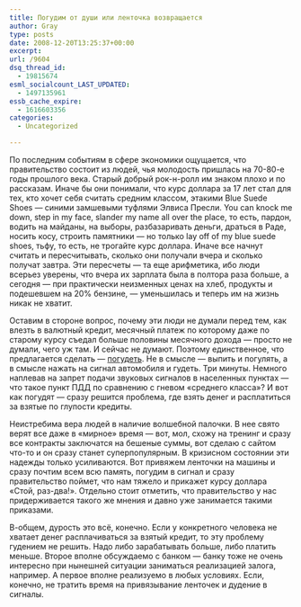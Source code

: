 ```yaml
---
title: Погудим от души или ленточка возвращается
author: Gray
type: posts
date: 2008-12-20T13:25:37+00:00
excerpt:
url: /9604
dsq_thread_id:
  - 19815674
esml_socialcount_LAST_UPDATED:
  - 1497135961
essb_cache_expire:
  - 1616603356
categories:
  - Uncategorized

---
```








По последним событиям в сфере экономики ощущается, что правительство состоит из людей, чья молодость пришлась на 70-80-е годы прошлого века. Старый добрый рок-н-ролл им знаком плохо и по рассказам. Иначе бы они понимали, что курс доллара за 17 лет стал для тех, кто хочет себя считать средним классом, этакими Blue Suede Shoes &#8212; синими замшевыми туфлями Элвиса Пресли. You can knock me down, step in my face, slander my name all over the place, то есть, пардон, водить на майданы, на выборы, разбазаривать деньги, драться в Раде, носить косу, строить памятники &#8212; но только lay off of my blue suede shoes, тьфу, то есть, не трогайте курс доллара. Иначе все начнут считать и пересчитывать, сколько они получали вчера и сколько получат завтра. Эти пересчеты &#8212; та еще арифметика, ибо люди всерьез уверены, что вчера их зарплата была в полтора раза больше, а сегодня &#8212; при практически неизменных ценах на хлеб, продукты и подешевшем на 20% бензине, &#8212; уменьшилась и теперь им на жизнь никак не хватит.

Оставим в стороне вопрос, почему эти люди не думали перед тем, как влезть в валютный кредит, месячный платеж по которому даже по старому курсу съедал больше половины месячного дохода &#8212; просто не думали, чего уж там. И сейчас не думают. Поэтому единственное, что предлагается сделать &#8212; <a href="http://pravda.com.ua/news/2008/12/16/86225.htm" target="_blank">погудеть</a>. Не в смысле &#8212; выпить и погулять, а в смысле нажать на сигнал автомобиля и гудеть. Три минуты. Немного наплевав на запрет подачи звуковых сигналов в населенных пунктах &#8212; что такое пункт ПДД по сравнению с гневом &#171;среднего класса&#187;? И вот как погудят &#8212; сразу решится проблема, где взять денег и расплатиться за взятые по глупости кредиты.

Неистребима вера людей в наличие волшебной палочки. В нее свято верят все даже в &#171;мирное&#187; время &#8212; вот, мол, схожу на тренинг и сразу все контракты заключатся на бешеные суммы, вот сделаю с сайтом что-то и он сразу станет суперпопулярным. В кризисном состоянии эти надежды только усиливаются. Вот привяжем ленточки на машины и сразу почтим всем всю память, погудим в сигнал и сразу правительство поймет, что нам тяжело и прикажет курсу доллара &#171;Стой, раз-два!&#187;. Отдельно стоит отметить, что правительство у нас придерживается такого же мнения и давно уже занимается такими приказами.

В-общем, дурость это всё, конечно. Если у конкретного человека не хватает денег расплачиваться за взятый кредит, то эту проблему гудением не решить. Надо либо зарабатывать больше, либо платить меньше. Второе вполне обсуждаемо с банком &#8212; банку тоже не очень интересно при нынешней ситуации заниматься реализацией залога, например. А первое вполне реализуемо в любых условиях. Если, конечно, не тратить время на привязывание ленточек и дудение в сигналы.